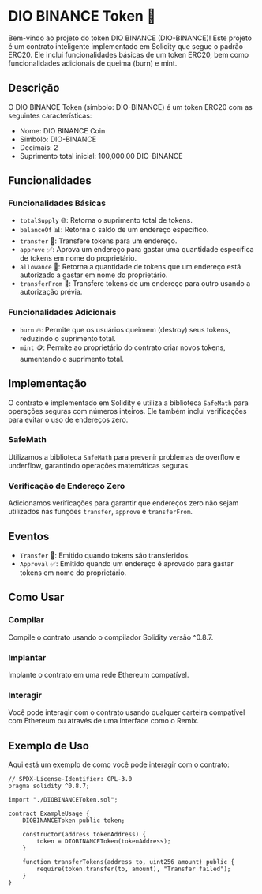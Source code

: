 # DIO BINANCE Token 🚀

Bem-vindo ao projeto do token DIO BINANCE (DIO-BINANCE)! Este projeto é um contrato inteligente implementado em Solidity que segue o padrão ERC20. Ele inclui funcionalidades básicas de um token ERC20, bem como funcionalidades adicionais de queima (burn) e mint.

## Descrição

O DIO BINANCE Token (símbolo: DIO-BINANCE) é um token ERC20 com as seguintes características:

- Nome: DIO BINANCE Coin
- Símbolo: DIO-BINANCE
- Decimais: 2
- Suprimento total inicial: 100,000.00 DIO-BINANCE

## Funcionalidades

### Funcionalidades Básicas

- `totalSupply` 🌐: Retorna o suprimento total de tokens.
- `balanceOf` 📊: Retorna o saldo de um endereço específico.
- `transfer` 💸: Transfere tokens para um endereço.
- `approve` ✅: Aprova um endereço para gastar uma quantidade específica de tokens em nome do proprietário.
- `allowance` 📄: Retorna a quantidade de tokens que um endereço está autorizado a gastar em nome do proprietário.
- `transferFrom` 🔄: Transfere tokens de um endereço para outro usando a autorização prévia.

### Funcionalidades Adicionais

- `burn` 🔥: Permite que os usuários queimem (destroy) seus tokens, reduzindo o suprimento total.
- `mint` 🪙: Permite ao proprietário do contrato criar novos tokens, aumentando o suprimento total.

## Implementação

O contrato é implementado em Solidity e utiliza a biblioteca `SafeMath` para operações seguras com números inteiros. Ele também inclui verificações para evitar o uso de endereços zero.

### SafeMath

Utilizamos a biblioteca `SafeMath` para prevenir problemas de overflow e underflow, garantindo operações matemáticas seguras.

### Verificação de Endereço Zero

Adicionamos verificações para garantir que endereços zero não sejam utilizados nas funções `transfer`, `approve` e `transferFrom`.

## Eventos

- `Transfer` 🔄: Emitido quando tokens são transferidos.
- `Approval` ✅: Emitido quando um endereço é aprovado para gastar tokens em nome do proprietário.

## Como Usar

### Compilar

Compile o contrato usando o compilador Solidity versão ^0.8.7.

### Implantar

Implante o contrato em uma rede Ethereum compatível.

### Interagir

Você pode interagir com o contrato usando qualquer carteira compatível com Ethereum ou através de uma interface como o Remix.

## Exemplo de Uso

Aqui está um exemplo de como você pode interagir com o contrato:

```solidity
// SPDX-License-Identifier: GPL-3.0
pragma solidity ^0.8.7;

import "./DIOBINANCEToken.sol";

contract ExampleUsage {
    DIOBINANCEToken public token;

    constructor(address tokenAddress) {
        token = DIOBINANCEToken(tokenAddress);
    }

    function transferTokens(address to, uint256 amount) public {
        require(token.transfer(to, amount), "Transfer failed");
    }
}

